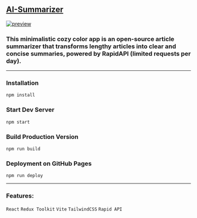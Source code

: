 ## [AI-Summarizer](https://exslym.github.io/AI-Summarizer/)

[![preview](https://github.com/exslym/AI-Summarizer/blob/main/public/preview.jpg)](https://github.com/exslym/AI-Summarizer/)

### This minimalistic cozy color app is an open-source article summarizer that transforms lengthy articles into clear and concise summaries, powered by RapidAPI (limited requests per day).

---

### Installation

```
npm install
```

### Start Dev Server

```
npm start
```

### Build Production Version

```
npm run build
```

### Deployment on GitHub Pages

```
npm run deploy
```

---

### Features:

`React`   `Redux Toolkit`   `Vite`   `TailwindCSS`   `Rapid API`
